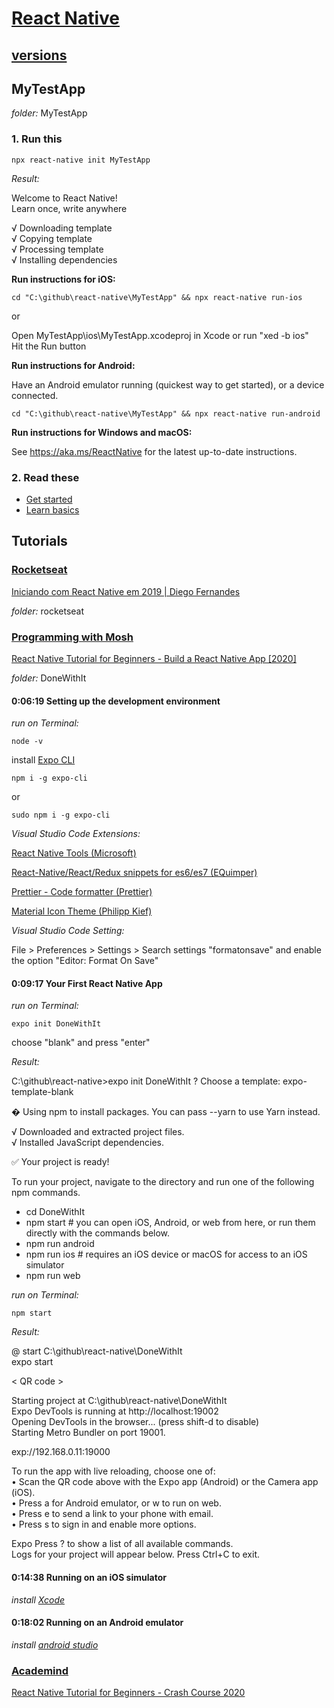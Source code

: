 # [React Native](https://reactnative.dev/)

## [versions](https://reactnative.dev/versions)

## MyTestApp

*folder:* MyTestApp

### 1. Run this

```
npx react-native init MyTestApp
```

*Result:*

Welcome to React Native!  
Learn once, write anywhere  

√ Downloading template  
√ Copying template  
√ Processing template  
√ Installing dependencies  

**Run instructions for iOS:**  

```
cd "C:\github\react-native\MyTestApp" && npx react-native run-ios
```
or  

Open MyTestApp\ios\MyTestApp.xcodeproj in Xcode or run "xed -b ios"  
Hit the Run button  

**Run instructions for Android:**  

Have an Android emulator running (quickest way to get started), or a device connected.  

```
cd "C:\github\react-native\MyTestApp" && npx react-native run-android
```

**Run instructions for Windows and macOS:**  

See https://aka.ms/ReactNative for the latest up-to-date instructions.  

### 2. Read these

- [Get started](https://reactnative.dev/docs/getting-started)  
- [Learn basics](https://reactnative.dev/docs/tutorial)  

## Tutorials

### [**Rocketseat**](https://rocketseat.com.br/)  

[Iniciando com React Native em 2019 | Diego Fernandes](https://www.youtube.com/watch?v=XcU9GEUZTQA&list=PL85ITvJ7FLojBfY7TifCq7P417AZdsP4k)  

*folder:* rocketseat

### [**Programming with Mosh**](https://codewithmosh.com/)  

[React Native Tutorial for Beginners - Build a React Native App [2020]](https://www.youtube.com/watch?v=0-S5a0eXPoc)

*folder:* DoneWithIt

#### 0:06:19 Setting up the development environment  

*run on Terminal:*  

```
node -v
```

install [Expo CLI](https://www.npmjs.com/package/expo-cli)

```
npm i -g expo-cli
```

or  

```
sudo npm i -g expo-cli
```

*Visual Studio Code Extensions:*  

[React Native Tools (Microsoft)](https://marketplace.visualstudio.com/items?itemName=msjsdiag.vscode-react-native)  

[React-Native/React/Redux snippets for es6/es7 (EQuimper)](https://marketplace.visualstudio.com/items?itemName=EQuimper.react-native-react-redux)  

[Prettier - Code formatter (Prettier)](https://marketplace.visualstudio.com/items?itemName=esbenp.prettier-vscode)  

[Material Icon Theme (Philipp Kief)](https://marketplace.visualstudio.com/items?itemName=PKief.material-icon-theme)

*Visual Studio Code Setting:*  

File > Preferences > Settings > Search settings "formatonsave" and enable the option "Editor: Format On Save"

#### 0:09:17 Your First React Native App

*run on Terminal:*  

```
expo init DoneWithIt
```

choose "blank" and press "enter"

*Result:*

C:\github\react-native>expo init DoneWithIt
? Choose a template: expo-template-blank  

� Using npm to install packages. You can pass --yarn to use Yarn instead.  

√ Downloaded and extracted project files.  
√ Installed JavaScript dependencies.  

✅ Your project is ready!  

To run your project, navigate to the directory and run one of the following npm commands.  

- cd DoneWithIt  
- npm start # you can open iOS, Android, or web from here, or run them directly with the commands below.  
- npm run android  
- npm run ios # requires an iOS device or macOS for access to an iOS simulator  
- npm run web  

*run on Terminal:*  

```
npm start
```
*Result:*

@ start C:\github\react-native\DoneWithIt  
expo start  

< QR code >

Starting project at C:\github\react-native\DoneWithIt  
Expo DevTools is running at http://localhost:19002  
Opening DevTools in the browser... (press shift-d to disable)  
Starting Metro Bundler on port 19001.  

exp://192.168.0.11:19000  

  To run the app with live reloading, choose one of:  
  • Scan the QR code above with the Expo app (Android) or the Camera app (iOS).  
  • Press a for Android emulator, or w to run on web.  
  • Press e to send a link to your phone with email.  
  • Press s to sign in and enable more options.  

 Expo  Press ? to show a list of all available commands.  
Logs for your project will appear below. Press Ctrl+C to exit.  

#### 0:14:38 Running on an iOS simulator

*install [Xcode](https://developer.apple.com/xcode/)*

#### 0:18:02 Running on an Android emulator

*install [android studio](http://developer.android.com/studio)*

### [**Academind**](https://www.academind.com/)  

[React Native Tutorial for Beginners - Crash Course 2020](https://www.youtube.com/watch?v=qSRrxpdMpVc)  